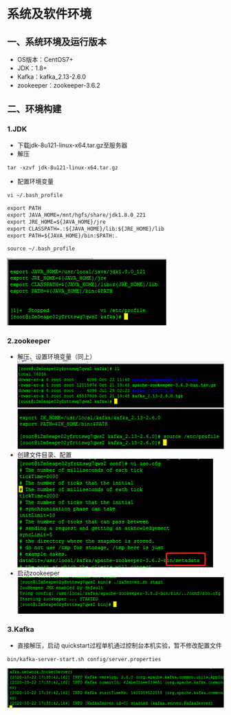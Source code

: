 # 系统及软件环境
## 一、系统环境及运行版本
- OS版本：CentOS7+
- JDK：1.8+
- Kafka：kafka_2.13-2.6.0
- zookeeper：zookeeper-3.6.2
## 二、环境构建
### 1.JDK
- 下载jdk-8u121-linux-x64.tar.gz至服务器
- 解压
```
tar -xzvf jdk-8u121-linux-x64.tar.gz
```
- 配置环境变量
```
vi ~/.bash_profile
```
```
export PATH
export JAVA_HOME=/mnt/hgfs/share/jdk1.8.0_221
export JRE_HOME=${JAVA_HOME}/jre
export CLASSPATH=.:${JAVA_HOME}/lib:${JRE_HOME}/lib
export PATH=${JAVA_HOME}/bin:$PATH:.
```
```
source ~/.bash_profile
```
![](pic/01QuickStart/jdk.png)

### 2.zookeeper
- 解压、设置环境变量（同上）   
![](pic/01QuickStart/zookeeper0.png)
![](pic/01QuickStart/zookeeper1.png)
- 创建文件目录、配置   
![](pic/01QuickStart/zookeeper3.png)
- 启动zookeeper   
![](pic/01QuickStart/zookeeper2.png)

### 3.Kafka
- 直接解压，启动
quickstart过程单机通过控制台本机实验，暂不修改配置文件
```
bin/kafka-server-start.sh config/server.properties
```
![](pic/01QuickStart/kafka0.png)